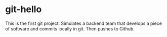# git-hello
This is the first git project. Simulates a backend team that develops a piece of software and commits locally in git. Then pushes to Github.
